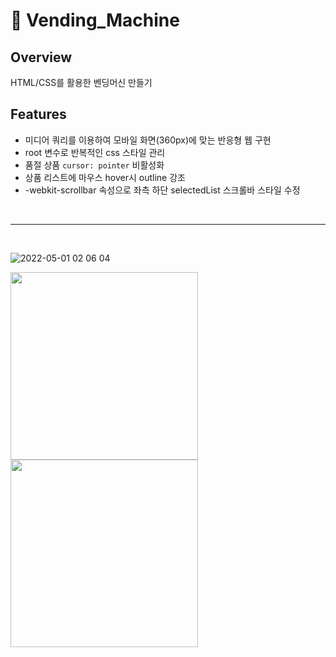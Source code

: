 # 🥤 Vending_Machine
## Overview
HTML/CSS를 활용한 벤딩머신 만들기

## Features
- 미디어 쿼리를 이용하여 모바일 화면(360px)에 맞는 반응형 웹 구현
- root 변수로 반복적인 css 스타일 관리
- 품절 상품 `cursor: pointer` 비활성화
- 상품 리스트에 마우스 hover시 outline 강조
- -webkit-scrollbar 속성으로 좌측 하단 selectedList 스크롤바 스타일 수정

<br>

---

<br>

![2022-05-01 02 06 04](https://user-images.githubusercontent.com/95061372/166130252-444a6833-184a-49e3-b012-908be885420d.png)


<img src="https://user-images.githubusercontent.com/95061372/166130514-12b7b006-ccab-43d1-a75b-c732eaf6a723.png" width="300px" align="left">
<img src="https://user-images.githubusercontent.com/95061372/166130515-05705f5b-3e47-4697-9cc8-8d40a950fcc9.png" width="300px" align="center">

<br>
